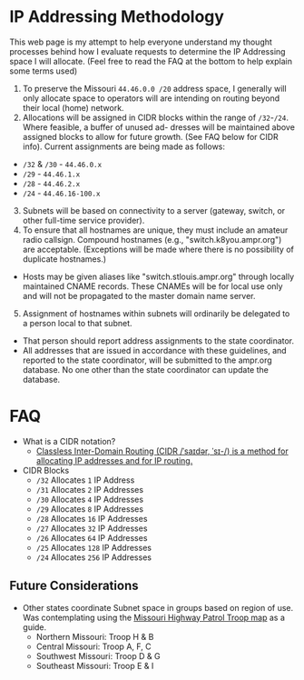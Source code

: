 # IP Addressing Methodology 

This web page is my attempt to help everyone understand my thought processes behind how I evaluate requests to determine the IP Addressing space I will allocate. (Feel free to read the FAQ at the bottom to help explain some terms used)


1. To preserve the Missouri `44.46.0.0 /20` address space, I generally will only allocate space to operators will are intending on routing beyond their local (home) network.
2. Allocations will be assigned in CIDR blocks within the range of `/32`-`/24`. Where feasible, a buffer of unused ad- dresses will be maintained above assigned blocks to allow for future growth. (See FAQ below for CIDR info).  Current assignments are being made as follows:
  * `/32` & `/30` - `44.46.0.x`
  * `/29` - `44.46.1.x`
  * `/28` - `44.46.2.x`
  * `/24` - `44.46.16-100.x`
3. Subnets will be based on connectivity to a server (gateway, switch, or other full-time service provider).
4. To ensure that all hostnames are unique, they must include an amateur radio callsign. Compound hostnames (e.g., "switch.k8you.ampr.org") are acceptable. (Exceptions will be made where there is no possibility of duplicate hostnames.)
  * Hosts may be given aliases like "switch.stlouis.ampr.org" through locally maintained CNAME records. These CNAMEs will be for local use only and will not be propagated to the master domain name server.
5. Assignment of hostnames within subnets will ordinarily be delegated to a person local to that subnet.
  * That person should report address assignments to the state coordinator.
  * All addresses that are issued in accordance with these guidelines, and reported to the state coordinator, will be submitted to the ampr.org database. No one other than the state coordinator can update the database.

# FAQ
* What is a CIDR notation?
  * [Classless Inter-Domain Routing (CIDR /ˈsaɪdər, ˈsɪ-/) is a method for allocating IP addresses and for IP routing.](https://en.wikipedia.org/wiki/Classless_Inter-Domain_Routing)
* CIDR Blocks
  * `/32` Allocates `1` IP Address
  * `/31` Allocates `2` IP Addresses
  * `/30` Allocates `4` IP Addresses
  * `/29` Allocates `8` IP Addresses
  * `/28` Allocates `16` IP Addresses
  * `/27` Allocates `32` IP Addresses
  * `/26` Allocates `64` IP Addresses
  * `/25` Allocates `128` IP Addresses
  * `/24` Allocates `256` IP Addresses

## Future Considerations
* Other states coordinate Subnet space in groups based on region of use.  Was contemplating using the [Missouri Highway Patrol Troop map](https://www.mshp.dps.missouri.gov/MSHPWeb/DevelopersPages/TroopHeadquarters/troopIndex.html) as a guide.
  * Northern Missouri: Troop H & B
  * Central Missouri: Troop A, F, C
  * Southwest Missouri: Troop D & G
  * Southeast Missouri: Troop E & I
